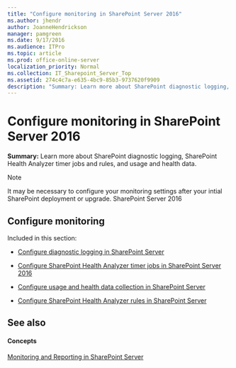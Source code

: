 ```yaml
---
title: "Configure monitoring in SharePoint Server 2016"
ms.author: jhendr
author: JoanneHendrickson
manager: pamgreen
ms.date: 9/17/2016
ms.audience: ITPro
ms.topic: article
ms.prod: office-online-server
localization_priority: Normal
ms.collection: IT_Sharepoint_Server_Top
ms.assetid: 274c4c7a-e635-4bc9-85b3-9737620f9909
description: "Summary: Learn more about SharePoint diagnostic logging, SharePoint Health Analyzer timer jobs and rules, and usage and health data."
---
```


# Configure monitoring in SharePoint Server 2016

 **Summary:** Learn more about SharePoint diagnostic logging, SharePoint Health Analyzer timer jobs and rules, and usage and health data. 
  
> [!NOTE]
> It may be necessary to configure your monitoring settings after your intial SharePoint deployment or upgrade. SharePoint Server 2016 
  
## Configure monitoring

Included in this section:
  
- [Configure diagnostic logging in SharePoint Server](configure-diagnostic-logging.md)
    
- [Configure SharePoint Health Analyzer timer jobs in SharePoint Server 2016](configure-sharepoint-health-analyzer-timer-jobs.md)
    
- [Configure usage and health data collection in SharePoint Server](configure-usage-and-health-data-collection.md)
    
- [Configure SharePoint Health Analyzer rules in SharePoint Server](configure-sharepoint-health-analyzer-rules.md)
    
## See also

#### Concepts

[Monitoring and Reporting in SharePoint Server](health-monitoring-and-reporting.md)

